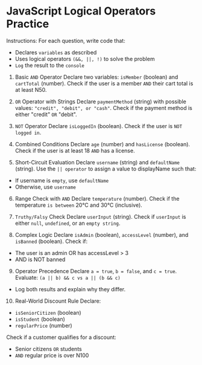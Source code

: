 # JavaScript Logical Operators Practice

Instructions: For each question, write code that:
- Declares `variables` as described
- Uses logical operators `(&&, ||, !)` to solve the problem
- `Log` the result to the `console`

1. Basic `AND` Operator
Declare two variables: `isMember` (boolean) and `cartTotal` (number). Check if the user is a member `AND` their cart total is at least N50.

2. `OR` Operator with Strings
Declare `paymentMethod` (string) with possible values: `"credit", "debit", or "cash"`. Check if the payment method is either "credit" `OR` "debit".

3. `NOT` Operator
Declare `isLoggedIn` (boolean). Check if the user is `NOT logged in`.

4. Combined Conditions
Declare `age` (number) and `hasLicense` (boolean). Check if the user is at least 18 `AND` has a license.

5. Short-Circuit Evaluation
Declare `username` (string) and `defaultName` (string). Use the `|| operator` to assign a value to displayName such that:
- If username is `empty`, use `defaultName`
- Otherwise, use `username`

6. Range Check with `AND`
Declare `temperature` (number). Check if the temperature `is between` 20°C and 30°C (inclusive).

7. `Truthy/Falsy` Check
Declare `userInput` (string). Check if `userInput` is either `null`, `undefined`, or an `empty string`.

8. Complex Logic
Declare `isAdmin` (boolean), `accessLevel` (number), and `isBanned` (boolean). Check if:
- The user is an admin OR has accessLevel > 3
- AND is NOT banned

9. Operator Precedence
Declare `a = true`, `b = false`, and `c = true`. Evaluate:
`(a || b) && c vs a || (b && c)`
- Log both results and explain why they differ.

10. Real-World Discount Rule
Declare:
- `isSeniorCitizen` (boolean)
- `isStudent` (boolean)
- `regularPrice` (number)

Check if a customer qualifies for a discount:
- Senior citizens `OR` students
- `AND` regular price is over N100